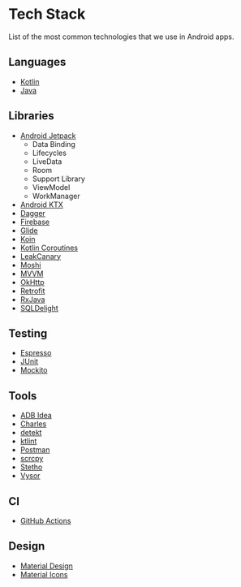 Tech Stack
==========

List of the most common technologies that we use in Android apps.

Languages
---------

- [Kotlin](https://kotlinlang.org)
- [Java](https://www.java.com)

Libraries
---------

- [Android Jetpack](https://developer.android.com/jetpack/)
    - Data Binding
    - Lifecycles
    - LiveData
    - Room
    - Support Library
    - ViewModel
    - WorkManager
- [Android KTX](https://developer.android.com/kotlin/ktx)
- [Dagger](https://github.com/google/dagger)
- [Firebase](https://firebase.google.com)
- [Glide](https://github.com/bumptech/glide)
- [Koin](https://github.com/InsertKoinIO/koin)
- [Kotlin Coroutines](https://kotlinlang.org/docs/reference/coroutines-overview.html)
- [LeakCanary](https://github.com/square/leakcanary)
- [Moshi](https://github.com/square/moshi)
- [MVVM](https://en.wikipedia.org/wiki/Model%E2%80%93view%E2%80%93viewmodel)
- [OkHttp](https://github.com/square/okhttp)
- [Retrofit](https://github.com/square/retrofit)
- [RxJava](https://github.com/ReactiveX/RxJava)
- [SQLDelight](https://github.com/cashapp/sqldelight)

Testing
-------

- [Espresso](https://developer.android.com/training/testing/espresso/)
- [JUnit](https://github.com/junit-team/junit4)
- [Mockito](https://github.com/mockito/mockito)

Tools
-----

- [ADB Idea](https://plugins.jetbrains.com/plugin/7380-adb-idea)
- [Charles](https://www.charlesproxy.com)
- [detekt](https://github.com/detekt/detekt)
- [ktlint](https://github.com/pinterest/ktlint)
- [Postman](https://www.getpostman.com)
- [scrcpy](https://github.com/Genymobile/scrcpy)
- [Stetho](http://facebook.github.io/stetho/)
- [Vysor](http://vysor.io)

CI
--

- [GitHub Actions](https://github.com/features/actions)

Design
------

- [Material Design](https://material.io)
- [Material Icons](https://material.io/resources/icons/)
